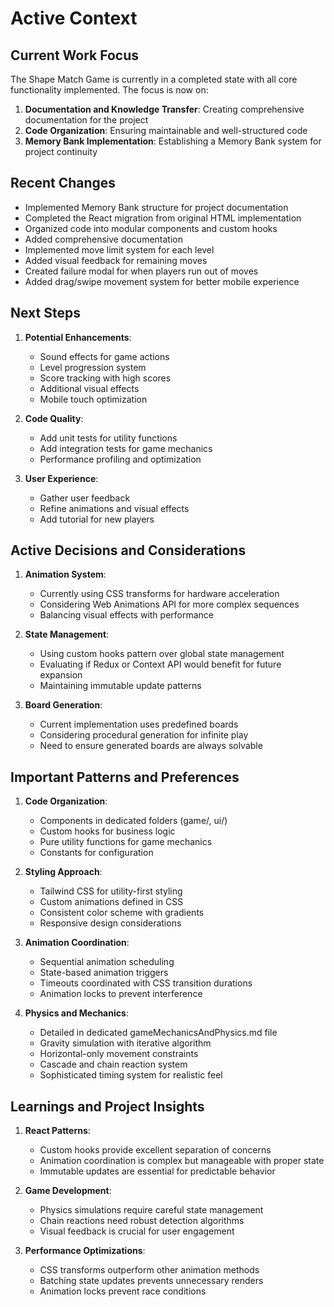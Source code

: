 # Active Context

## Current Work Focus

The Shape Match Game is currently in a completed state with all core functionality implemented. The focus is now on:

1. **Documentation and Knowledge Transfer**: Creating comprehensive documentation for the project
2. **Code Organization**: Ensuring maintainable and well-structured code
3. **Memory Bank Implementation**: Establishing a Memory Bank system for project continuity

## Recent Changes

- Implemented Memory Bank structure for project documentation
- Completed the React migration from original HTML implementation
- Organized code into modular components and custom hooks
- Added comprehensive documentation
- Implemented move limit system for each level
- Added visual feedback for remaining moves
- Created failure modal for when players run out of moves
- Added drag/swipe movement system for better mobile experience

## Next Steps

1. **Potential Enhancements**:
   - Sound effects for game actions
   - Level progression system
   - Score tracking with high scores
   - Additional visual effects
   - Mobile touch optimization

2. **Code Quality**:
   - Add unit tests for utility functions
   - Add integration tests for game mechanics
   - Performance profiling and optimization

3. **User Experience**:
   - Gather user feedback
   - Refine animations and visual effects
   - Add tutorial for new players

## Active Decisions and Considerations

1. **Animation System**:
   - Currently using CSS transforms for hardware acceleration
   - Considering Web Animations API for more complex sequences
   - Balancing visual effects with performance

2. **State Management**:
   - Using custom hooks pattern over global state management
   - Evaluating if Redux or Context API would benefit for future expansion
   - Maintaining immutable update patterns

3. **Board Generation**:
   - Current implementation uses predefined boards
   - Considering procedural generation for infinite play
   - Need to ensure generated boards are always solvable

## Important Patterns and Preferences

1. **Code Organization**:
   - Components in dedicated folders (game/, ui/)
   - Custom hooks for business logic
   - Pure utility functions for game mechanics
   - Constants for configuration

2. **Styling Approach**:
   - Tailwind CSS for utility-first styling
   - Custom animations defined in CSS
   - Consistent color scheme with gradients
   - Responsive design considerations

3. **Animation Coordination**:
   - Sequential animation scheduling
   - State-based animation triggers
   - Timeouts coordinated with CSS transition durations
   - Animation locks to prevent interference

4. **Physics and Mechanics**:
   - Detailed in dedicated gameMechanicsAndPhysics.md file
   - Gravity simulation with iterative algorithm
   - Horizontal-only movement constraints
   - Cascade and chain reaction system
   - Sophisticated timing system for realistic feel

## Learnings and Project Insights

1. **React Patterns**:
   - Custom hooks provide excellent separation of concerns
   - Animation coordination is complex but manageable with proper state
   - Immutable updates are essential for predictable behavior

2. **Game Development**:
   - Physics simulations require careful state management
   - Chain reactions need robust detection algorithms
   - Visual feedback is crucial for user engagement

3. **Performance Optimizations**:
   - CSS transforms outperform other animation methods
   - Batching state updates prevents unnecessary renders
   - Animation locks prevent race conditions